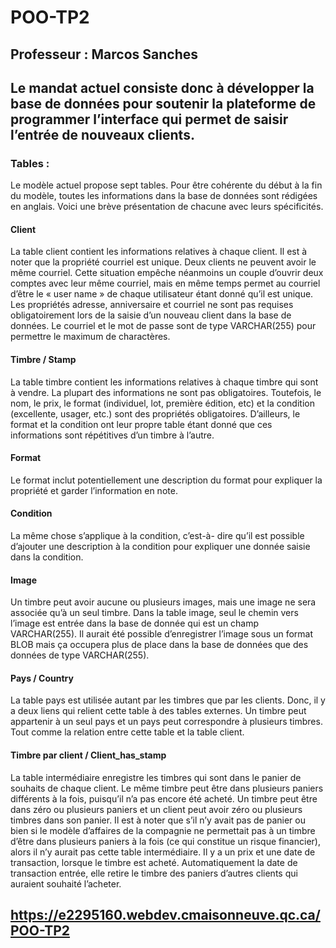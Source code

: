 # POO-TP2
## Professeur : Marcos Sanches

## Le mandat actuel consiste donc à développer la base de données pour soutenir la plateforme de programmer l’interface qui permet de saisir l’entrée de nouveaux clients.

### Tables :
Le modèle actuel propose sept tables. Pour être cohérente du début à la fin du modèle, toutes les informations dans la base de données sont rédigées en anglais. Voici une brève présentation de chacune avec leurs spécificités.

#### Client
La table client contient les informations relatives à chaque client. Il est à noter que la propriété courriel est unique. Deux clients ne peuvent avoir le même courriel. Cette situation empêche néanmoins un couple d’ouvrir deux comptes avec leur même courriel, mais en même temps permet au courriel d’être le « user name » de chaque utilisateur étant donné qu’il est unique. Les propriétés adresse, anniversaire et courriel ne sont pas requises
obligatoirement lors de la saisie d’un nouveau client dans la base de données. Le courriel et le mot de passe sont de type VARCHAR(255) pour permettre le maximum de charactères.

#### Timbre / Stamp
La table timbre contient les informations relatives à chaque timbre qui sont à vendre. La plupart des informations ne sont pas obligatoires. Toutefois, le nom, le prix, le format (individuel, lot, première édition, etc) et la condition (excellente, usager, etc.) sont des propriétés obligatoires. D’ailleurs, le format et la condition ont leur propre table étant donné que ces informations sont répétitives d’un timbre à l’autre.

#### Format
Le format inclut potentiellement une description du format pour expliquer la propriété et garder l’information en note.

#### Condition
La même chose s’applique à la condition, c’est-à- dire qu’il est possible d’ajouter une description à la condition pour expliquer une donnée saisie dans la condition.

#### Image
Un timbre peut avoir aucune ou plusieurs images, mais une image ne sera associée qu’à un seul timbre. Dans la table image, seul le chemin vers l’image est entrée dans la base de donnée qui est un champ VARCHAR(255). Il aurait été possible d’enregistrer l’image sous un format BLOB mais ça occupera plus de place dans la base de données que des données de type VARCHAR(255).

#### Pays / Country
La table pays est utilisée autant par les timbres que par les clients. Donc, il y a deux liens qui relient cette table à des tables externes. Un timbre peut appartenir à un seul pays et un pays peut correspondre à plusieurs timbres. Tout comme la relation entre cette table et la table client.

#### Timbre par client / Client_has_stamp
La table intermédiaire enregistre les timbres qui sont dans le panier de souhaits de chaque client. Le même timbre peut être dans plusieurs paniers
différents à la fois, puisqu’il n’a pas encore été acheté. Un timbre peut être dans zéro ou plusieurs paniers et un client peut avoir zéro ou plusieurs timbres dans son panier. Il est à noter que s’il n’y avait pas de panier ou bien si le modèle d’affaires de la compagnie ne permettait pas à un timbre d’être dans plusieurs paniers à la fois (ce qui constitue un risque financier), alors il n’y aurait pas cette table intermédiaire. Il y a un prix et une date de transaction, lorsque le timbre est acheté. Automatiquement la date de transaction entrée, elle retire le timbre des paniers d’autres clients qui auraient souhaité l’acheter.

## https://e2295160.webdev.cmaisonneuve.qc.ca/POO-TP2
